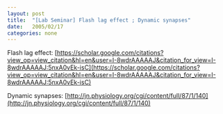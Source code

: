 ```yaml
---
layout: post
title:  "[Lab Seminar] Flash lag effect ; Dynamic synapses"
date:   2005/02/17
categories: none
---
```






Flash lag effect: [https://scholar.google.com/citations?view_op=view_citation&hl=en&user=I-8wdrAAAAAJ&citation_for_view=I-8wdrAAAAAJ:5nxA0vEk-isC](https://scholar.google.com/citations?view_op=view_citation&hl=en&user=I-8wdrAAAAAJ&citation_for_view=I-8wdrAAAAAJ:5nxA0vEk-isC)



Dynamic synapses: [http://jn.physiology.org/cgi/content/full/87/1/140](http://jn.physiology.org/cgi/content/full/87/1/140)



 

